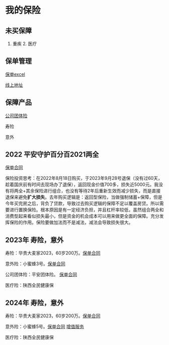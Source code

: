 # 我的保险

## 未买保障

1. 重疾 2. 医疗

## 保单管理

[保单excel](../materials/家庭保单管理表.xlsx)

[线上地址](https://www.kdocs.cn/l/cjZ0rgWHjg6H)

## 保障产品

[公司团体险](../materials/平安补充医疗.pdf)

寿险

意外

## 2022 平安守护百分百2021两全

[保单合同](../materials/平安保险.pdf)

保险投资思考：在2022年8月18日购买，于2023年9月28号退保（没有过60天，趁着国庆前有时间去现场办了退保），返回现金价值700多，损失近5000元。我没有将两全+其余保险进行组合，也没有等待2年后重新生效而减少损失，而是直接退保来避免**扩大损失**。去年购买逻辑是：返回型保险，当做强制储蓄+保障，但是今年买完房之后，背负了贷款，导致过去购买逻辑的保障不足以覆盖房贷。所以需要进行置换保险。根本原因是有一定经济负担，并且杠杆率较低，虽然组合两全和消费型起来看似损失最小，但是资金的机会成本可以用来做更全面的保障。充分发挥保险的作用。保险要做加法而不是减法，减法会导致损失很大。

## 2023年 寿险，意外

寿险：华贵大麦家2023，60岁200万。[保单合同](../materials/华贵寿险60岁200万.pdf)

意外险：小蜜蜂3号。[保单合同](../materials/2023-小蜜蜂意外3号.pdf)

公司团体险：平安团体险。 [保单合同](../materials/平安补充医疗.pdf)

医疗险：陕西全民健康保

## 2024年 寿险，意外

寿险：华贵大麦家2023，60岁200万。[保单合同](../materials/华贵寿险60岁200万.pdf)

意外险：小蜜蜂5号。[保单合同](../materials/2024-小蜜蜂5号.pdf)  [增值服务](../materials/2024-小蜜蜂5号增值服务.pdf)

医疗险：陕西全民健康保